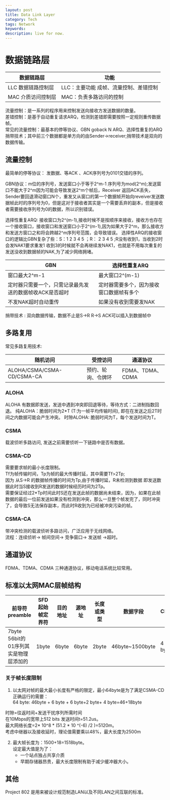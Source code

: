 ```yaml
---
layout: post
title: Data Link Layer 
category: Tech
tags: Network
keywords: 
description: live for now.
---
```


# 数据链路层     

|数据链路层|功能|
|--|--|
|LLC 数据链路控制层|LLC：主要功能 成帧、流量控制、差错控制|
|MAC 介质访问控制层|MAC：负责多路访问的控制|   


流量控制：是一系列的程序用来控制发送向接收方发送数据的数量。   
差错控制：是基于自动重复请求ARQ，检测到差错即需要按照一定规则重传数据帧。    
常见的流量控制：最基本的停等协议、GBN goback N ARQ、选择性重复的ARQ   
捎带技术；其中前三个数据都是单方向的由Sender->receiver;捎带技术是双向的数据传输。

## 流量控制
最简单的停等协议： 发数据、等ACK 、ACK序列号为0101交错的序列。       

GBN协议：m位的序列号，发送窗口小于等于2^m-1 序列号为mod(2^m);发送窗口不能大于2^m因为可能会导致发送2^m个帧后，Receiver 返回ACK丢失，Sender要回退滑动窗口N个，重发又从窗口的第一个数据帧开始向reveiver发送数据帧此时的序列号为0，但是这对于接收者其实是一个需要丢弃的副本，但是接收者需要接收序列号为0的数据，所以识别错误。    

选择性重复ARQ: 接收窗口为2^(m-1),接收时候不是按顺序来接收，接收方也存在一个接收窗口，接收窗口和发送窗口小于2^(m-1),因为如果大于2^m，那么接收方和发送方窗口之和将会跨越2^m序列号范围，会导致错误。
选择性ARQ的接收窗口的逻辑比GBN复杂了些：S：1 2 3 4 5 ；R： 2 3 4 5 ;R没有收到1，当收到2时会发NAK1要求重发1 收到3的时候就不会再继续发NAK1，也就是不用每次重复的发送没收到数据帧的NAK,为了减少网络拥堵。

|GBN|选择性重复ARQ|
|---|----|
|窗口最大2^m-1  |最大窗口2^(m-1)|
|定时器只需要一个，只需记录最先发送的数据帧收ACK是否超时|定时器需要多个，因为接收窗口数据帧有多个|
|不发NAK超时自动重传|如果没有收到需要发NAK|

捎带技术 :
双向数据传输，数据不止是S->R R->S  ACK可以插入到数据帧中 

## 多路复用
常见多路复用技术:

|随机访问|受控访问|通道协议|
|---|---|----|
|ALOHA/CSMA/CSMA-CD/CSMA-CA|预约、轮询、令牌环|FDMA、TDMA、CDMA|

### ALOHA
ALOHA 有数据即发送，发送中遇到冲突即回退等待，等待方式：二进制指数回退。
纯ALOHA：脆弱时间为2*T (T:为一帧平均传输时间), 即在在发送之后2T时间之内数据可能会产生冲突。
时隙ALOHA: 脆弱时间为T，每个发送时间为T。

### CSMA
载波侦听多路访问, 发送之前需要侦听一下链路中是否有数据。

### CSMA-CD
需要要求帧的最小长度限制。   
Tf为帧传输时间，Tp为帧的最大传播时延，其中需要Tf>2Tp;   
因为 从S->R 的数据帧传播的时间为Tp,由于传播时延，R未检测到数据
即发送数据此时当S接收到R发送的数据时候经历时间为2Tp。   
需要保证经过2*Tp时间此时S还在发送此帧的数据尚未结束，因为，如果在此帧数据的最后一位前发送如果没有检测到冲突，那么一旦整个帧发完了，同时冲突了，会导致S无法保存副本，而此时R收到为已经被冲突污染的帧。   


### CSMA-CA
带冲突检测的载波侦听多路访问，广泛应用于无线网络。    
流程：连续侦听-> 帧间空间-> 竞争窗口-> 发送帧 ->超时。

## 通道协议
FDMA、TDMA、CDMA 三种通道协议，移动电话系统比较常用。


## 标准以太网MAC层帧结构

|前导符preamble|SFD起始帧定界符|目的地址|源地址|长度或类型|数据字段|CRC|
|---|--|--|--|--|---|---|
|7byte 56bit的01序列其实是物理层添加的|1byte|6byte|6byte|2byte|46byte~1500byte|4 byte|

### 关于帧长度限制    
1. 以太网对帧的最大最小长度有严格的限定，最小64byte是为了满足CSMA-CD正确运行的需要：    
64 byte: 46byte + 6 byte + 6 byte+2 byte+ 4 byte=46+18byte  

时隙=往返时间+发送干扰序列所需时间     
在10Mbps的宽带上512 bits 发送时间t=51.2us。    
最大网络长度=2\* 10^8 \* (51.2 \* 10 ^(-6) /2 )=5120m。     
考虑中继器以及接收延时，理论值需要乘以48%，最大长度为2500m       

2. 最大帧长度为：1500+18=1518byte。   
设定最大值是为了：
    * 一个站点独占共享介质
    * 早期存储器昂贵，最大长度限制有助于减少缓冲器大小。




## 其他
Project 802 是用来被设计规范制造LAN以及不同LAN之间互联的标准。
